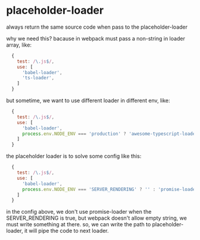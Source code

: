 # placeholder-loader
  always return the same source code when pass to the placeholder-loader

  why we need this?
  bacause in webpack must pass a non-string in loader array, like:

```js
  {
    test: /\.js$/,
    use: [
      'babel-loader',
      'ts-loader',
    ]
  }
```

  but sometime, we want to use different loader in different env, like:

```js
  {
    test: /\.js$/,
    use: [
      'babel-loader',
      process.env.NODE_ENV === 'production' ? 'awesome-typescript-loader' : 'ts-loader'
    ]
  }
```

  the placeholder loader is to solve some config like this:

```js
  {
    test: /\.js$/,
    use: [
      'babel-loader',
      process.env.NODE_ENV === 'SERVER_RENDERING' ? '' : 'promise-loader'
    ]
  }
```

  in the config above, we don't use promise-loader when the SERVER_RENDERING is true,
  but webpack doesn't allow empty string, we must write something at there.
  so, we can write the path to placeholder-loader, it will pipe the code to next loader.
